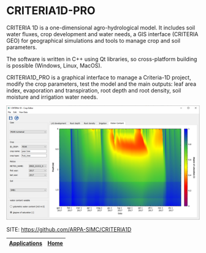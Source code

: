 # CRITERIA1D-PRO

 CRITERIA 1D is a one-dimensional agro-hydrological model. It includes soil  water fluxes, crop development and water needs, a GIS interface (CRITERIA  GEO) for geographical simulations and tools to manage crop and soil  parameters. 
 
 The software is written in C++ using Qt libraries, so cross-platform  building is possible (Windows, Linux, MacOS).
 
 CRITERIA1D_PRO is a graphical interface to manage a Criteria-1D project,  modify the crop parameters, test the model and the main outputs: leaf area  index, evaporation and transpiration, root depth and root density, soil  moisture and irrigation water needs.
 
 ![image](https://github.com/ARPA-SIMC/CRITERIA1D/raw/master/DOC/img/cropEditor.png)

 SITE: https://github.com/ARPA-SIMC/CRITERIA1D

 | [Applications](https://portable-linux-apps.github.io/apps.html) | [Home](https://portable-linux-apps.github.io)
 | --- | --- |
